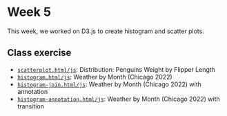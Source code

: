 
# Week 5

This week, we worked on D3.js to create histogram and scatter plots.

## Class exercise

- [`scatterplot.html/js`](https://ayakow1.github.io/CAPP30239_FA22/week_05/scatterplot.html): Distribution: Penguins Weight by Flipper Length
- [`histogram.html/js`](https://ayakow1.github.io/CAPP30239_FA22/week_05/histogram.html): Weather by Month (Chicago 2022)
- [`histogram-join.html/js`](https://ayakow1.github.io/CAPP30239_FA22/week_05/histogram-joins.html): Weather by Month (Chicago 2022) with annotation
- [`histogram-annotation.html/js`](https://ayakow1.github.io/CAPP30239_FA22/week_05/histogram-annotation.html): Weather by Month (Chicago 2022) with transition
